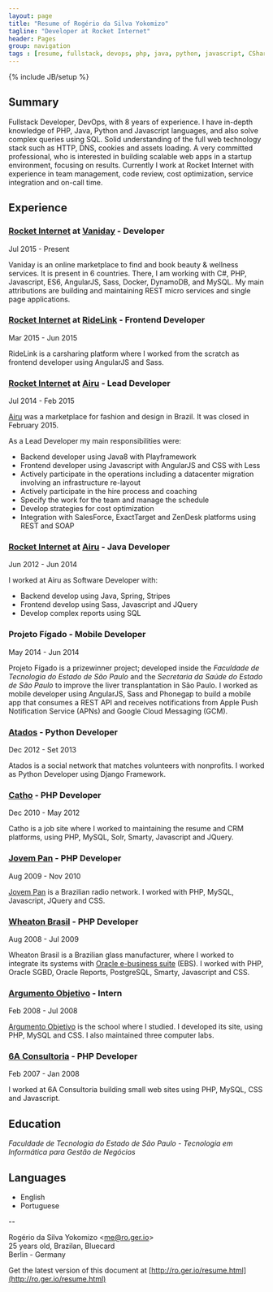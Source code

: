 ```yaml
---
layout: page
title: "Resume of Rogério da Silva Yokomizo"
tagline: "Developer at Rocket Internet"
header: Pages
group: navigation
tags : [resume, fullstack, devops, php, java, python, javascript, CSharp]
---
```

{% include JB/setup %}

## Summary

Fullstack Developer, DevOps, with 8 years of experience. I have in-depth knowledge of PHP, Java, Python and Javascript languages, and also solve complex queries using SQL.
Solid understanding of the full web technology stack such as HTTP, DNS, cookies and assets loading.
A very committed professional, who is interested in building scalable web apps in a startup environment, focusing on results.
Currently I work at Rocket Internet with experience in team management, code review, cost optimization, service integration and on-call time.


## Experience

### [Rocket Internet](https://www.rocket-internet.com) at [Vaniday](http://vaniday.com) - Developer

<div class="date">
  <span>Jul 2015 - Present</span>
</div>

Vaniday is an online marketplace to find and book beauty & wellness services. It is present in 6 countries.
There, I am working with C#, PHP, Javascript, ES6, AngularJS, Sass, Docker, DynamoDB, and MySQL.
My main attributions are building and maintaining REST micro services and single page applications.


### [Rocket Internet](https://www.rocket-internet.com) at [RideLink](https://ridelink.com/) - Frontend Developer

<div class="date">
  <span>Mar 2015 - Jun 2015</span>
</div>

RideLink is a carsharing platform where I worked from the scratch as frontend developer using AngularJS and Sass.


### [Rocket Internet](https://www.rocket-internet.com) at [Airu](http://www.airu.com.br) - Lead Developer

<div class="date">
  <span>Jul 2014 - Feb 2015</span>
</div>

[Airu](http://www.airu.com.br) was a marketplace for fashion and design in Brazil. It was closed in February 2015.

As a Lead Developer my main responsibilities were:

 * Backend developer using Java8 with Playframework
 * Frontend developer using Javascript with AngularJS and CSS with Less
 * Actively participate in the operations including a datacenter migration involving an infrastructure re-layout
 * Actively participate in the hire process and coaching
 * Specify the work for the team and manage the schedule
 * Develop strategies for cost optimization
 * Integration with SalesForce, ExactTarget and ZenDesk platforms using REST and SOAP


### [Rocket Internet](https://www.rocket-internet.com) at [Airu](http://www.airu.com.br) - Java Developer

<div class="date">
  <span>Jun 2012 - Jun 2014</span>
</div>

I worked at Airu as Software Developer with:

 * Backend develop using Java, Spring, Stripes
 * Frontend develop using Sass, Javascript and JQuery
 * Develop complex reports using SQL


### Projeto Fígado - Mobile Developer

<div class="date">
  <span>May 2014 - Jun 2014</span>
</div>

Projeto Fígado is a prizewinner project; developed inside the *Faculdade de Tecnologia do Estado de São Paulo* and the *Secretaria da Saúde do Estado de São Paulo* to improve the liver transplantation in São Paulo. I worked as mobile developer using AngularJS, Sass and Phonegap to build a mobile app that consumes a REST API and receives notifications from Apple Push Notification Service (APNs) and Google Cloud Messaging (GCM).


### [Atados](http://www.atados.com.br) - Python Developer

<div class="date">
  <span>Dec 2012 - Set 2013</span>
</div>

Atados is a social network that matches volunteers with nonprofits. I worked as Python Developer using Django Framework.


### [Catho](http://www.catho.com.br) - PHP Developer

<div class="date">
  <span>Dec 2010 - May 2012</span>
</div>

Catho is a job site where I worked to maintaining the resume and CRM platforms, using PHP, MySQL, Solr, Smarty, Javascript and JQuery.


### [Jovem Pan](http://jp.com.br) - PHP Developer

<div class="date">
  <span>Aug 2009 - Nov 2010</span>
</div>

[Jovem Pan](http://jp.com.br) is a Brazilian radio network. I worked with PHP, MySQL, Javascript, JQuery and CSS.


### [Wheaton Brasil](http://www.wheatonbrasil.com.br) - PHP Developer

<div class="date">
  <span>Aug 2008 - Jul 2009</span>
</div>

Wheaton Brasil is a Brazilian glass manufacturer, where I worked to integrate its systems with [Oracle e-business suite](http://www.oracle.com/br/products/applications/ebusiness/overview/index.html) (EBS). I worked with PHP, Oracle SGBD, Oracle Reports, PostgreSQL, Smarty, Javascript and CSS.


### [Argumento Objetivo](http://argumento.com.br) - Intern

<div class="date">
  <span>Feb 2008 - Jul 2008</span>
</div>

[Argumento Objetivo](http://argumento.com.br) is the school where I studied. I developed its site, using PHP, MySQL and CSS. I also maintained three computer labs.


### [6A Consultoria](http://www.6a.com.br) - PHP Developer

<div class="date">
  <span>Feb 2007 - Jan 2008</span>
</div>

I worked at 6A Consultoria building small web sites using PHP, MySQL, CSS and Javascript.


## Education

*Faculdade de Tecnologia do Estado de São Paulo* - *Tecnologia em Informática para Gestão de Negócios*


## Languages

 * English
 * Portuguese


--

Rogério da Silva Yokomizo &lt;[me@ro.ger.io](mailto:me@ro.ger.io)&gt;<br>
25 years old, Brazilan, Bluecard<br>
Berlin - Germany<br>

Get the latest version of this document at [http://ro.ger.io/resume.html](http://ro.ger.io/resume.html)
